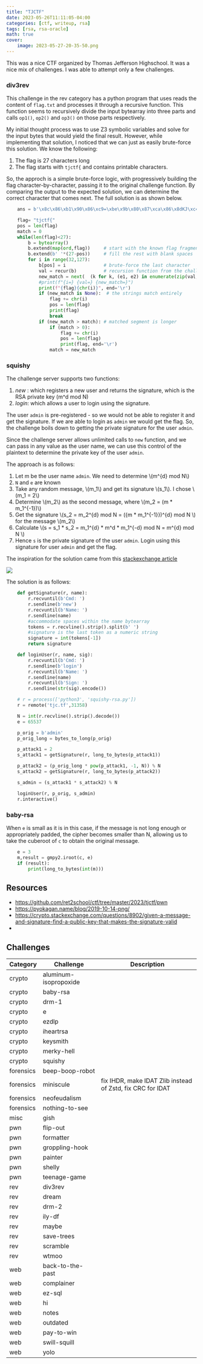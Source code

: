 ```yaml
---
title: "TJCTF"
date: 2023-05-26T11:11:05-04:00
categories: [ctf, writeup, rsa]
tags: [rsa, rsa-oracle]
math: true
cover:
    image: 2023-05-27-20-35-50.png
---
```


This was a nice CTF organized by Thomas Jefferson Highschool. It was a nice mix of challenges. I was able to attempt only a few challenges. 

<!--more-->

### div3rev

This challenge in the rev category has a python program that uses reads the content of `flag.txt` and processes it through a recursive function. This function seems to recursively divide the input bytearray into three parts and calls `op1()`, `op2()` and `op3()` on those parts respectively.

My initial thought process was to use Z3 symbolic variables and solve for the input bytes that would yield the final result. However, while implementing that solution, I noticed that we can just as easily brute-force this solution. We know the following:
1. The flag is 27 characters long
2. The flag starts with `tjctf{` and contains printable characters. 

So, the approch is a simple brute-force logic, with progressively building the flag character-by-character, passing it to the original challenge function. By comparing the output to the expected solution, we can determine the correct character that comes next. The full solution is as shown below.

```python
    ans = b'\x8c\x86\xb1\x90\x86\xc9=\xbe\x9b\x80\x87\xca\x86\x8dKJ\xc4e?\xbc\xdbC\xbe!Y \xaf'

    flag= "tjctf{"
    pos = len(flag)
    match = 0
    while(len(flag)<27):
        b = bytearray()
        b.extend(map(ord,flag))     # start with the known flag fragment
        b.extend(b' '*(27-pos))     # fill the rest with blank spaces
        for i in range(32,127):
            b[pos] = i              # brute-force the last character
            val = recur(b)          # recursion function from the challenge
            new_match = next(  (k for k, (e1, e2) in enumerate(zip(val, ans)) if e1 != e2), None)
            #print(f"{i=} {val=} {new_match=}")
            print(f"{flag}{chr(i)}", end='\r')
            if (new_match is None):  # the strings match entirely
                flag += chr(i)
                pos = len(flag)
                print(flag)
                break        
            if (new_match > match): # matched segment is longer
                if (match > 0):
                    flag += chr(i)
                    pos = len(flag)
                    print(flag, end='\r')
                match = new_match
```

### squishy

The challenge server supports two functions: 

1. _new_  : which registers a new user and returns the signature, which is the RSA private key (m^d mod N)
1. _login_: which allows a user to login using the signature. 

The user `admin` is pre-registered - so we would not be able to register it and get the signature. If we are able to login as `admin` we would get the flag. So, the challenge boils down to getting the private signature for the user `admin`.

Since the challenge server allows unlimited calls to `new` function, and we can pass in any value as the user name, we can use this control of the plaintext to determine the private key of the user `admin`. 

The approach is as follows: 
1. Let m be the user name `admin`.  We need to determine \\(m^{d} mod N\\)  
1. `N` and `e` are known
1. Take any random message, \\(m_1\\) and get its signature \\(s_1\\).  I chose \\(m_1 = 2\\)
1. Determine \\(m_2\\) as the second message, where \\(m_2 = (m * m_1^{-1})\\)
1. Get the signature \\(s_2 =  m_2^{d}  mod N  = ({m * m_1^{-1}})^{d} mod N \\) for the message \\(m_2\\)
1. Calculate \\(s = s_1 * s_2 = m_1^{d} * m^d * m_1^{-d} mod N = m^{d} mod N \\)
1. Hence `s` is the private signature of the user `admin`. Login using this signature for user `admin` and get the flag.

The inspiration for the solution came from this [stackexchange article](https://crypto.stackexchange.com/questions/35644/chosen-message-attack-rsa-signature)

![](2023-05-26-18-30-13.png)

The solution is as follows: 
```python
    def getSignature(r, name):
        r.recvuntil(b'Cmd: ')
        r.sendline(b'new')
        r.recvuntil(b'Name: ')
        r.sendline(name)
        #accommodate spaces within the name bytearray
        tokens = r.recvline().strip().split(b' ')
        #signature is the last token as a numeric string
        signature = int(tokens[-1])
        return signature

    def loginUser(r, name, sig):
        r.recvuntil(b'Cmd: ')
        r.sendline(b'login')
        r.recvuntil(b'Name: ')
        r.sendline(name)
        r.recvuntil(b'Sign: ')
        r.sendline(str(sig).encode())

    # r = process(['python3', 'squishy-rsa.py'])
    r = remote('tjc.tf',31358)

    N = int(r.recvline().strip().decode())
    e = 65537

    p_orig = b'admin'
    p_orig_long = bytes_to_long(p_orig)

    p_attack1 = 2
    s_attack1 = getSignature(r, long_to_bytes(p_attack1))

    p_attack2 = (p_orig_long * pow(p_attack1, -1, N)) % N
    s_attack2 = getSignature(r, long_to_bytes(p_attack2))

    s_admin = (s_attack1 * s_attack2) % N

    loginUser(r, p_orig, s_admin)
    r.interactive()
```
### baby-rsa

When `e` is small as it is in this case, if the message is not long enough or appropriately padded, the cipher becomes smaller than N, allowing us to take the cuberoot of `c` to obtain the original message.

```python
    e = 3
    m,result = gmpy2.iroot(c, e)
    if (result):
        print(long_to_bytes(int(m)))
```
## Resources
* https://github.com/ret2school/ctf/tree/master/2023/tjctf/pwn
* https://pyokagan.name/blog/2019-10-14-png/ 
* https://crypto.stackexchange.com/questions/8902/given-a-message-and-signature-find-a-public-key-that-makes-the-signature-valid
* 


## Challenges
|Category|Challenge|Description
|----|----|----
|crypto|aluminum-isopropoxide|
|crypto|baby-rsa|
|crypto|drm-1|
|crypto|e|
|crypto|ezdlp|
|crypto|iheartrsa|
|crypto|keysmith|
|crypto|merky-hell|
|crypto|squishy|
|forensics|beep-boop-robot|
|forensics|miniscule|fix IHDR, make IDAT Zlib instead of Zstd, fix CRC for IDAT
|forensics|neofeudalism|
|forensics|nothing-to-see|
|misc|gish|
|pwn|flip-out|
|pwn|formatter|
|pwn|groppling-hook|
|pwn|painter|
|pwn|shelly|
|pwn|teenage-game|
|rev|div3rev|
|rev|dream|
|rev|drm-2|
|rev|ily-df|
|rev|maybe|
|rev|save-trees|
|rev|scramble|
|rev|wtmoo|
|web|back-to-the-past|
|web|complainer|
|web|ez-sql|
|web|hi|
|web|notes|
|web|outdated|
|web|pay-to-win|
|web|swill-squill|
|web|yolo|
